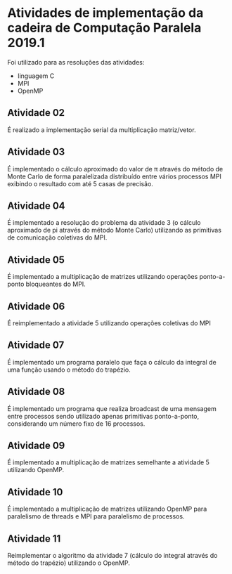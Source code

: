 # Atividades de implementação da cadeira de Computação Paralela 2019.1

Foi utilizado para as resoluções das atividades:

- linguagem C
- MPI
- OpenMP

## Atividade  02

É realizado a implementação serial da multiplicação matriz/vetor.


## Atividade  03

É implementado o cálculo aproximado do valor de π através do método de Monte Carlo de forma paralelizada distribuído entre vários processos MPI exibindo o resultado com até 5 casas de precisão.

## Atividade  04

É implementado a resolução do problema da atividade 3 (o cálculo aproximado de pi através do método Monte Carlo) utilizando as primitivas de comunicação coletivas do MPI.

## Atividade  05

É implementado a multiplicação de matrizes utilizando operações ponto-a-ponto bloqueantes do MPI. 


## Atividade  06

É reimplementado a atividade 5 utilizando operações coletivas do MPI

## Atividade  07

É implementado um programa paralelo que faça o cálculo da integral de uma função usando o método do trapézio.


## Atividade  08

É implementado um programa que realiza broadcast de uma mensagem entre processos sendo utilizado apenas primitivas ponto-a-ponto, considerando um número fixo de 16 processos.

## Atividade  09

É implementado a multiplicação de matrizes semelhante a atividade 5 utilizando OpenMP.

## Atividade  10

É implementado a multiplicação de matrizes utilizando OpenMP para paralelismo de threads e MPI para paralelismo de processos.

## Atividade  11

Reimplementar o algoritmo da atividade 7 (cálculo do integral através do método do trapézio) utilizando o OpenMP. 


